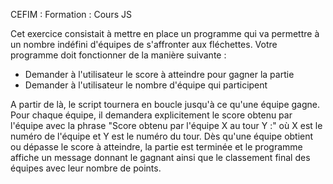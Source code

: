 CEFIM : Formation : Cours JS

Cet exercice consistait à mettre en place un programme qui va permettre à un nombre indéfini d'équipes de s'affronter aux fléchettes.
Votre programme doit fonctionner de la manière suivante :
- Demander à l'utilisateur le score à atteindre pour gagner la partie
- Demander à l'utilisateur le nombre d'équipe qui participent

A partir de là, le script tournera en boucle jusqu'à ce qu'une équipe gagne. 
Pour chaque équipe, il demandera explicitement le score obtenu par l'équipe avec la phrase "Score obtenu par l'équipe X au tour Y :" où X est le numéro de l'équipe et Y est le numéro du tour.
Dès qu'une équipe obtient ou dépasse le score à atteindre, la partie est terminée et le programme affiche un message donnant le gagnant ainsi que le classement final des équipes avec leur nombre de points.
